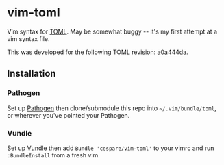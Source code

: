 # vim-toml

Vim syntax for [TOML](https://github.com/toml-lang/toml). May be somewhat buggy -- it's my first attempt at a
vim syntax file.

This was developed for the following TOML revision:
[a0a444da](https://github.com/toml-lang/toml/commit/a0a444da136bfc788923dbe3983c18321667dc5d).

## Installation

### Pathogen

Set up [Pathogen](https://github.com/tpope/vim-pathogen) then clone/submodule this repo into `~/.vim/bundle/toml`, or wherever you've pointed your Pathogen.

### Vundle

Set up [Vundle](https://github.com/gmarik/Vundle.vim) then add `Bundle 'cespare/vim-toml'` to your vimrc and run `:BundleInstall` from a fresh vim.
